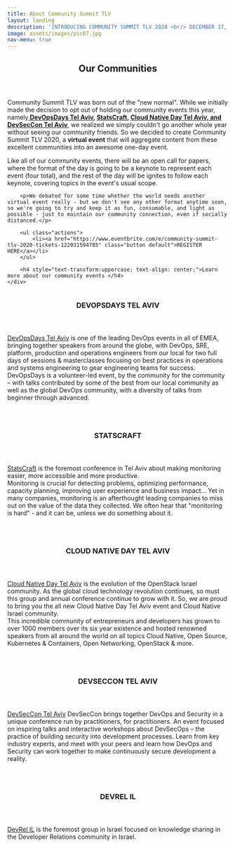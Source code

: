 ```yaml
---
title: About Community Summit TLV
layout: landing
description: 'INTRODUCING COMMUNITY SUMMIT TLV 2020 <br/> DECEMBER 17, 2020'
image: assets/images/pic07.jpg
nav-menu: true
---
```


<!-- Main -->
<div id="main">

<!-- One -->
<section id="one">
	<div class="inner">
		<header class="major">
			<h2>Our Communities</h2>
		</header>
		<p>Community Summit TLV was born out of the "new normal". While we initially made the decision to opt out of holding our community events this year, namely<strong><a href="{{ site.devopsdays_url }}" target="_blank"> DevOpsDays Tel Aviv</a>, <a href="{{ site.statscraft_url }}" target="_blank">StatsCraft</a>, <a href="{{ site.cloudnative_url }}" target="_blank"> Cloud Native Day Tel Aviv,</a><a href="{{ site.devseccon_url }}" target="_blank"> and DevSecCon Tel Aviv</a></strong>, we realized we simply couldn't go another whole year without seeing our community friends.  So we decided to create Community Summit TLV 2020, a <strong>virtual event</strong> that will aggregate content from these excellent communities into an awesome one-day event.</p>
		<p> Like all of our community events, there will be an open call for papers, where the format of the day is going to be a keynote to represent each event (four total), and the rest of the day will be ignites to follow each keynote, covering topics in the event's usual scope.</p>

		<p>We debated for some time whether the world needs another virtual event really - but we don't see any other format anytime soon, so we're going to try and keep it as fun, consumable, and light as possible - just to maintain our community connection, even if socially distanced.</p>	

		<ul class="actions">
			<li><a href="https://www.eventbrite.com/e/community-summit-tlv-2020-tickets-122031594785" class="button default">REGISTER HERE</a></li>
		</ul>

		<h4 style="text-transform:uppercase; text-align: center;">Learn more about our community events </h4>
	</div>



</section>

<!-- Two -->
<section id="two" class="spotlights">
	<section>
		<a href="#" class="image">
			<img src="{% link assets/images/pic08.jpg %}" alt="" data-position="center center" />
		</a>
		<div class="content">
			<div class="inner">
				<header class="major">
					<h3>DEVOPSDAYS TEL AVIV</h3>
				</header>
				<p><a href="https://devopsdaystlv.com" target="_blank">DevOpsDays Tel Aviv</a> is one of the leading DevOps events in all of EMEA, bringing together speakers from around the globe, with DevOps, SRE, platform, production and operations engineers from our local for two full days of sessions & masterclasses focusing on best practices in operations and systems engineering to gear engineering teams for success.<br/>DevOpsDays is a volunteer-led event, by the community for the community – with talks contributed by some of the best from our local community as well as the global DevOps community, with a diversity of talks from beginner through advanced.</p>
				<p><a href="https://twitter.com/devopsdaystelaviv" target="_blank"><span class="icon alt fa-twitter"></span></a>&nbsp;<a href="https://facebook.com/devopsdaystlv" target="_blank"><span class="icon alt fa-facebook"></span></a>&nbsp;<a href="https://www.linkedin.com/company/35524161" target="_blank"><span class="icon alt fa-linkedin"></span></a></p>
			</div>
		</div>
	</section>
	<section>
		<a href="#" class="image">
			<img src="{% link assets/images/pic09.jpg %}" alt="" data-position="top center" />
		</a>
		<div class="content">
			<div class="inner">
				<header class="major">
					<h3>STATSCRAFT</h3>
				</header>
				<p><a href="https://www.statscraft.org.il/" target="_blank">StatsCraft</a> is the foremost conference in Tel Aviv about making monitoring easier, more accessible and more productive.<br/>Monitoring is crucial for detecting problems, optimizing performance, capacity planning, improving user experience and business impact... Yet in many companies, monitoring is an afterthought leading companies to miss out on the value of the data they collected. We often hear that "monitoring is hard" - and it can be, unless we do something about it.</p>
				<p><a href="https://twitter.com/statscraft" target="_blank"><span class="icon alt fa-twitter"></span></a>&nbsp;<a href="https://www.facebook.com/statscraft.il" target="_blank"><span class="icon alt fa-facebook"></span></a>&nbsp;<a href="https://www.linkedin.com/company/19015816" target="_blank"><span class="icon alt fa-linkedin"></span></a></p>
			</div>
		</div>
	</section>
	<section>
		<a href="#" class="image">
			<img src="{% link assets/images/pic10.jpg %}" alt="" data-position="25% 25%" />
		</a>
		<div class="content">
			<div class="inner">
				<header class="major">
					<h3>CLOUD NATIVE DAY TEL AVIV</h3>
				</header>
				<p><a href="https://cloudnativeisrael.com" target="_blank">Cloud Native Day Tel Aviv</a> is the evolution of the OpenStack Israel community. As the global cloud technology revolution continues, so must this group and annual conference continue to grow with it. So, we are proud to bring you the all new Cloud Native Day Tel Aviv event and Cloud Native Israel community.</br>This incredible community of entrepreneurs and developers has grown to over 1000 members over its six year existence and hosted renowned speakers from all around the world on all topics Cloud Native, Open Source, Kubernetes & Containers, Open Networking, OpenStack & more.</p>
				<p><a href="https://twitter.com/cloudnativeIL" target="_blank"><span class="icon alt fa-twitter"></span></a>&nbsp;</p>
			</div>
		</div>
	</section>
		<section>
		<a href="#" class="image">
			<img src="{% link assets/images/pic15.jpg %}" alt="" data-position="25% 25%" />
		</a>
		<div class="content">
			<div class="inner">
				<header class="major">
					<h3>DEVSECCON TEL AVIV</h3>
				</header>
				<p><a href="https://devseccon.com" target="_blank">DevSecCon Tel Aviv</a> DevSecCon brings together DevOps and Security in a unique conference run by practitioners, for practitioners. An event focused on inspiring talks and interactive workshops about DevSecOps – the practice of building security into development processes. Learn from key industry experts, and meet with your peers and learn how DevOps and Security can work together to make continuously secure development a reality.</p>
				<p><a href="https://twitter.com/devseccon" target="_blank"><span class="icon alt fa-twitter"></span></a>&nbsp;<a href="https://www.facebook.com/devseccon" target="_blank"><span class="icon alt fa-facebook"></span></a>&nbsp;<a href="https://www.linkedin.com/company/9480834" target="_blank"><span class="icon alt fa-linkedin"></span></a></p>
			</div>
		</div>
	</section>
</section>

<!-- Three -->
<section id="three" class="spotlights">
	<section>
		<a href="#" class="image">
			<img src="{% link assets/images/pic08-2.jpg %}" alt="" data-position="center center" />
		</a>
		<div class="content">
			<div class="inner">
				<header class="major">
					<h3>DEVREL IL</h3>
				</header>
				<p><a href="https://www.meetup.com/DevRel/" target="_blank">DevRel IL</a> is the foremost group in Israel focused on knowledge sharing in the Developer Relations community in Israel.</p>
				<p><a href="https://twitter.com/devrel_IL" target="_blank"><span class="icon alt fa-twitter"></span></a>&nbsp;<a href="https://www.facebook.com/groups/DevRel.IL" target="_blank"><span class="icon alt fa-facebook"></span></a></p>
			</div>
		</div>
		</section>
	</section>
	

